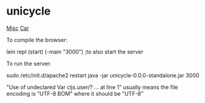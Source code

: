 # unicycle
[Misc](http://www.irccyn.ec-nantes.fr/~martinet/Mobrob/KinematicModelling.pdf)
[Car](http://nfs.gongkong.com/u_files/robot/zl/chap4.pdf)

To compile the browser:

lein repl
(start)
(-main "3000") ;to also start the server

To run the server:

sudo /etc/init.d/apache2 restart
java -jar unicycle-0.0.0-standalone.jar 3000

"Use of undeclared Var cljs.user/? ... at line 1"
usually means the file encoding is "UTF-8 BOM" where it should be "UTF-8"